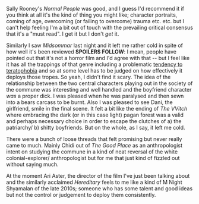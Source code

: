 Sally Rooney's _Normal People_ was good, and I guess I'd recommend it if you think at all it's the kind of thing you might like; character portraits, coming of age, overcoming (or failing to overcome) trauma etc. etc. but I can't help feeling I'm a bit out of touch with the prevailing critical consensus that it's a "must read". I get it but I don't _get_ it.

Similarly I saw _Midsommar_ last night and it left me rather cold in spite of how well it's been reviewed __SPOILERS FOLLOW__: I mean, people have pointed out that it's not a horror film and I'd agree with that -- but I feel like it has all the trappings of that genre including a problematic [tendency to teratophobia](https://www.theguardian.com/film/2019/jul/10/midsommars-ableism-resurrects-the-dark-history-of-eugenics-inspired-horror-ari-aster) and so at some level has to be judged on how effectively it deploys those tropes. So yeah, I didn't find it scary. The idea of the relationship between the two central characters playing out in the society of the commune was interesting and well handled and the boyfriend character _was_ a proper dick. I was pleased when he was paralysed and then sewn into a bears carcass to be burnt. Also I was pleased to see Dani, the girlfriend, smile in the final scene. It felt a bit like the ending of _The VVitch_ where embracing the dark (or in this case light) pagan forest was a valid and perhaps necessary choice in order to escape the clutches of a) the patriarchy/ b) shitty boyfriends. But on the whole, as I say, it left me cold.

There were a bunch of loose threads that felt promising but never really came to much. Mainly Chidi out of _The Good Place_ as an anthropologist intent on studying the commune in a kind of neat reversal of the white colonial-explorer/ anthropologist but for me that just kind of fizzled out without saying much. 

At the moment Ari Aster, the director of the film I've just been talking about and the similarly acclaimed _Hereditary_ feels to me like a kind of M Night Shyamalan of the late 2010s; someone who has some talent and good ideas but not the control or judgement to deploy them consistently.
